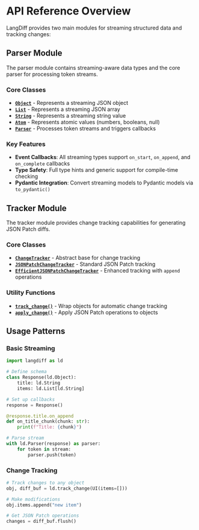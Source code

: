 # API Reference Overview

LangDiff provides two main modules for streaming structured data and tracking changes:

## Parser Module

The parser module contains streaming-aware data types and the core parser for processing token streams.

### Core Classes

- **[`Object`](parser.md#langdiff.Object)** - Represents a streaming JSON object
- **[`List`](parser.md#langdiff.List)** - Represents a streaming JSON array
- **[`String`](parser.md#langdiff.String)** - Represents a streaming string value
- **[`Atom`](parser.md#langdiff.Atom)** - Represents atomic values (numbers, booleans, null)
- **[`Parser`](parser.md#langdiff.Parser)** - Processes token streams and triggers callbacks

### Key Features

- **Event Callbacks**: All streaming types support `on_start`, `on_append`, and `on_complete` callbacks
- **Type Safety**: Full type hints and generic support for compile-time checking
- **Pydantic Integration**: Convert streaming models to Pydantic models via `to_pydantic()`

## Tracker Module  

The tracker module provides change tracking capabilities for generating JSON Patch diffs.

### Core Classes

- **[`ChangeTracker`](tracker.md#langdiff.ChangeTracker)** - Abstract base for change tracking
- **[`JSONPatchChangeTracker`](tracker.md#langdiff.JSONPatchChangeTracker)** - Standard JSON Patch tracking
- **[`EfficientJSONPatchChangeTracker`](tracker.md#langdiff.EfficientJSONPatchChangeTracker)** - Enhanced tracking with `append` operations

### Utility Functions

- **[`track_change()`](tracker.md#langdiff.track_change)** - Wrap objects for automatic change tracking
- **[`apply_change()`](tracker.md#langdiff.apply_change)** - Apply JSON Patch operations to objects

## Usage Patterns

### Basic Streaming

```python
import langdiff as ld

# Define schema
class Response(ld.Object):
    title: ld.String
    items: ld.List[ld.String]

# Set up callbacks
response = Response()

@response.title.on_append
def on_title_chunk(chunk: str):
    print(f"Title: {chunk}")

# Parse stream
with ld.Parser(response) as parser:
    for token in stream:
        parser.push(token)
```

### Change Tracking

```python
# Track changes to any object
obj, diff_buf = ld.track_change(UI(items=[]))

# Make modifications
obj.items.append("new item")

# Get JSON Patch operations
changes = diff_buf.flush()
```
